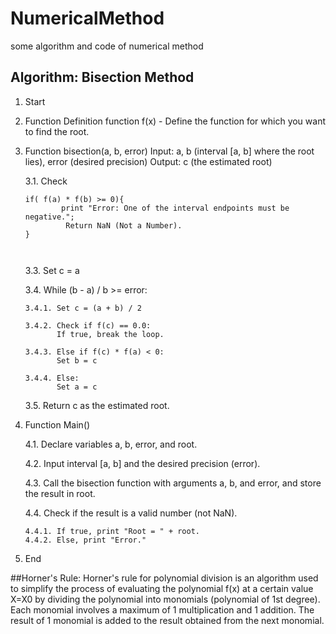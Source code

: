 # NumericalMethod
some algorithm and code of numerical method

## Algorithm: Bisection Method

1. Start

2. Function Definition
   function f(x) - Define the function for which you want to find the root.

3. Function bisection(a, b, error)
   Input: a, b (interval [a, b] where the root lies), error (desired precision)
   Output: c (the estimated root)

   3.1. Check 
   ```
   if( f(a) * f(b) >= 0){
           print "Error: One of the interval endpoints must be negative.";
            Return NaN (Not a Number).
   }
  
       
   ```
   3.3. Set c = a

   3.4. While (b - a) / b >= error:

       3.4.1. Set c = (a + b) / 2

       3.4.2. Check if f(c) == 0.0:
              If true, break the loop.

       3.4.3. Else if f(c) * f(a) < 0:
              Set b = c

       3.4.4. Else:
              Set a = c

   3.5. Return c as the estimated root.

5. Function Main()

   4.1. Declare variables a, b, error, and root.

   4.2. Input interval [a, b] and the desired precision (error).

   4.3. Call the bisection function with arguments a, b, and error, and store the result in root.

   4.4. Check if the result is a valid number (not NaN).
   
       4.4.1. If true, print "Root = " + root.
       4.4.2. Else, print "Error."

6. End

##Horner's Rule:
Horner's rule for polynomial division is an algorithm used to simplify the process of evaluating the polynomial f(x) at a certain value X=X0 by dividing the polynomial into monomials (polynomial of 1st degree). Each monomial involves a maximum of 1 multiplication and 1 addition. The result of 1 monomial is added to the result obtained from  the next monomial.
